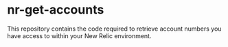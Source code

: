 # nr-get-accounts
This repository contains the code required to retrieve account numbers you have access to within your New Relic environment.
